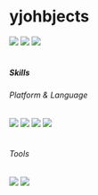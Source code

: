 <h1>yjohbjects</h1>
<div>
  <a href="yjohbjects@gmail.com"><img src="https://img.shields.io/badge/yjohbjects@gmail.com-EA4335?&logo=Gmail&logoColor=white"/></a>
  <a href="https://twitter.com/yhohbjects"><img src="https://img.shields.io/badge/yjohbjects-1DA1F2?&logo=Twitter&logoColor=white"/></a>
  <a href="#"><img src="https://img.shields.io/badge/yjohbjects-0A66C2?&logo=LinkedIn&logoColor=white"/></a>
</div><br>

<h5>Skills</h5>
<h6>Platform & Language</h6>
<div>
  <img src="https://img.shields.io/badge/python-3776AB?&logo=Python&logoColor=white"/>
  <img src="https://img.shields.io/badge/vue-4FC08D?&logo=Vue.js&logoColor=white"/>
  <img src="https://img.shields.io/badge/django-092E20?&logo=Django&logoColor=white"/>
  <img src="https://img.shields.io/badge/javascript-F7DF1E?&logo=JavaScript&logoColor=black"/>
</div><br>

<h6>Tools</h6>
<div>
  <img src="https://img.shields.io/badge/visual studio code-007ACC?&logo=Visual-Studio-Code&logoColor=white"/>
  <img src="https://img.shields.io/badge/github-181717?&logo=GitHub&logoColor=white"/>
</div>
